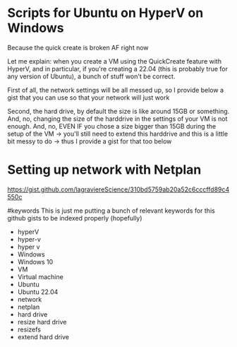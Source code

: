 # Scripts for Ubuntu on HyperV on Windows
Because the quick create is broken AF right now

Let me explain: when you create a VM using the QuickCreate feature with HyperV, and in particular, if you're creating a 22.04 (this is probably true for any version of Ubuntu), a bunch of stuff won't be correct.

First of all, the network settings will be all messed up, so I provide below a gist that you can use so that your network will just work

Second, the hard drive, by default the size is like around 15GB or something. And, no, changing the size of the harddrive in the settings of your VM is not enough. And, no, EVEN IF you chose a size bigger than 15GB during the setup of the VM -> you'll still need to extend this harddrive and this is a little bit messy to do -> thus I provide a gist for that too below

# Setting up network with Netplan
https://gist.github.com/lagraviereScience/310bd5759ab20a52c6cccffd89c4550c


#keywords
This is just me putting a bunch of relevant keywords for this github gists to be indexed properly (hopefully)
* hyperV
* hyper-v
* hyper v
* Windows
* Windows 10
* VM
* Virtual machine
* Ubuntu
* Ubuntu 22.04
* network
* netplan
* hard drive
* resize hard drive
* resizefs
* extend hard drive
